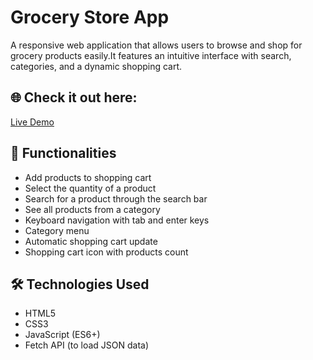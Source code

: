 # Grocery Store App

A responsive web application that allows users to browse and shop for grocery products easily.It features an intuitive interface with search, categories, and a dynamic shopping cart.

## 🌐 **Check it out here:**
[Live Demo](https://muhammadqasimtanveer.github.io/GroceryStoreApp/)

## 🚀 Functionalities

- Add products to shopping cart
- Select the quantity of a product
- Search for a product through the search bar
- See all products from a category
- Keyboard navigation with tab and enter keys
- Category menu
- Automatic shopping cart update
- Shopping cart icon with products count

## 🛠️ Technologies Used

- HTML5
- CSS3
- JavaScript (ES6+)
- Fetch API (to load JSON data)
